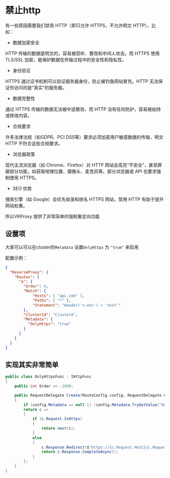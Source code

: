# 禁止http

有一些原因需要我们禁用 HTTP（即只允许 HTTPS，不允许明文 HTTP），比如：

- 数据加密安全

HTTP 传输的数据是明文的，容易被窃听、篡改和中间人攻击。而 HTTPS 使用 TLS/SSL 加密，能保护数据在传输过程中的安全性和隐私性。

- 身份验证

HTTPS 通过证书机制可以验证服务器身份，防止被钓鱼网站冒充。HTTP 无法保证你访问的是“真实”的服务器。

- 数据完整性

通过 HTTPS 传输的数据无法被中途篡改，而 HTTP 没有任何防护，容易被劫持或修改内容。

- 合规要求

许多法律法规（如GDPR、PCI DSS等）要求必须加密用户敏感数据的传输，明文 HTTP 不符合这些合规要求。

- 浏览器政策

现代主流浏览器（如 Chrome、Firefox）对 HTTP 网站会高亮“不安全”，甚至屏蔽部分功能，如获取地理位置、摄像头、麦克风等。部分浏览器或 API 也要求强制使用 HTTPS。

- SEO 优势

搜索引擎（如 Google）会优先收录和排名 HTTPS 网站，禁用 HTTP 有助于提升网站权重。

所以VKProxy 提供了非常简单的强制重定向功能

## 设置项

大家可以可以在cluster的`Metadata` 设置`OnlyHttps` 为 `"true"` 来启用

配置示例：

``` json
{
  "ReverseProxy": {
    "Routes": {
      "a": {
        "Order": 0,  
        "Match": {
            "Hosts": [ "api.com" ],
            "Paths": [ "*" ],
            "Statement": "Header('x-env') = 'test'"
        },
        "ClusterId": "ClusterA",
        "Metadata": {
          "OnlyHttps": "true"
        }
      }
    }
  }
}
```

## 实现其实非常简单

``` csharp
public class OnlyHttpsFunc : IHttpFunc
{
    public int Order => -1000;

    public RequestDelegate Create(RouteConfig config, RequestDelegate next)
    {
        if (config.Metadata == null || !config.Metadata.TryGetValue("OnlyHttps", out var v) || !bool.TryParse(v, out var b) || !b) return next;
        return c =>
        {
            if (c.Request.IsHttps)
            {
                return next(c);
            }
            else
            {
                c.Response.Redirect($"https://{c.Request.Host}{c.Request.GetEncodedPathAndQuery()}", true);
                return c.Response.CompleteAsync();
            }
        };
    }
}
```